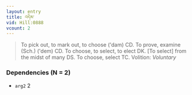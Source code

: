 ```yaml
---
layout: entry
title: འདེམ་
vid: Hill:0888
vcount: 2
---
```

> To pick out, to mark out, to choose ('dam) CD\. To prove, examine (Sch\.) ('dem) CD\. To choose, to select, to elect DK\. [To select] from the midst of many DS\. To choose, select TC\.
> Volition: _Voluntary_


### Dependencies (N = 2)
* `arg2` 2

